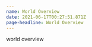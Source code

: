 ```yaml
---
name: World Overview
date: 2021-06-17T00:27:51.871Z
page-headline: World Overview
---
```

world overview
